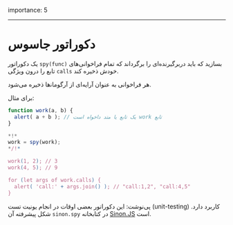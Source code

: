 importance: 5

---

# دکوراتور جاسوس

یک دکوراتور `spy(func)` بسازید که باید دربرگیرنده‌ای را برگرداند که تمام فراخوانی‌های تابع را درون ویژگی `calls` خودش ذخیره کند.

هر فراخوانی به عنوان آرایه‌ای از آرگومان‍‌ها ذخیره می‌شود.

برای مثال:

```js
function work(a, b) {
  alert( a + b ); // یک تابع یا متد داخواه است work تابع
}

*!*
work = spy(work);
*/!*

work(1, 2); // 3
work(4, 5); // 9

for (let args of work.calls) {
  alert( 'call:' + args.join() ); // "call:1,2", "call:4,5"
}
```

پی‌نوشت: این دکوراتور بعضی اوقات در انجام یونیت تست (unit-testing) کاربرد دارد. شکل پیشرفته آن `sinon.spy` در کتابخانه [Sinon.JS](http://sinonjs.org/) است.
